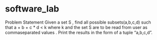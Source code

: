 # software_lab

Problem Statement
Given a set S , find all possible subsets(a,b,c,d) such that a + b + c * d ​< ​k where​ k and the set S are to be read from user as comma­separated values ​. Print the results in the form of a tuple “a,b,c,d”. 
